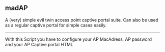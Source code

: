 madAP
-----

A (very) simple evil twin access point captive portal suite. Can also be used as a regular captive portal for simple cases easily.

----

With this Script you have to configure your AP MacAdress, AP password and your AP Captive portal HTML
